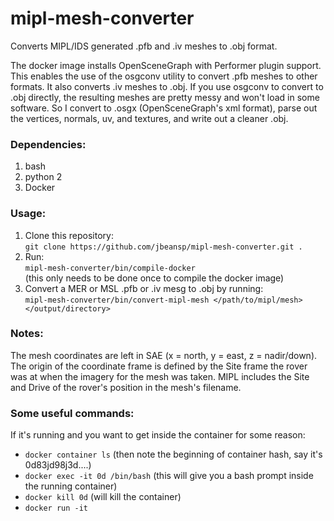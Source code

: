 # mipl-mesh-converter
Converts MIPL/IDS generated .pfb and .iv meshes to .obj format.

The docker image installs OpenSceneGraph with Performer plugin support.  This enables the use of the osgconv utility to convert .pfb meshes to other formats.  It also converts .iv meshes to .obj.  If you use osgconv to convert to .obj directly, the resulting meshes are pretty messy and won't load in some software.  So I convert to .osgx (OpenSceneGraph's xml format), parse out the vertices, normals, uv, and textures, and write out a cleaner .obj.

### Dependencies:
1. bash
2. python 2
3. Docker

### Usage:
1. Clone this repository:<br>
`git clone https://github.com/jbeansp/mipl-mesh-converter.git .`<br>
2. Run:<br>
    `mipl-mesh-converter/bin/compile-docker`<br>
    (this only needs to be done once to compile the docker image)<br>
3. Convert a MER or MSL .pfb or .iv mesg to .obj by running:<br>
    `mipl-mesh-converter/bin/convert-mipl-mesh </path/to/mipl/mesh> </output/directory>`

### Notes:
The mesh coordinates are left in SAE (x = north, y = east, z = nadir/down).  The origin of the coordinate frame is defined by the Site frame the rover was at when the imagery for the mesh was taken.  MIPL includes the Site and Drive of the rover's position in the mesh's filename.

### Some useful commands:
If it's running and you want to get inside the container for some reason:<br>
* `docker container ls`  (then note the beginning of container hash, say it's 0d83jd98j3d....)<br>
* `docker exec -it 0d /bin/bash`  (this will give you a bash prompt inside the running container)<br>
* `docker kill 0d`  (will kill the container)<br>
* `docker run -it `<br>
  
  
  

    
    
